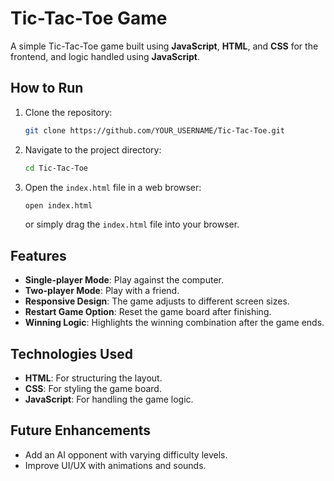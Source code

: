 
# Tic-Tac-Toe Game

A simple Tic-Tac-Toe game built using **JavaScript**, **HTML**, and **CSS** for the frontend, and logic handled using **JavaScript**.

## How to Run

1. Clone the repository:
   ```bash
   git clone https://github.com/YOUR_USERNAME/Tic-Tac-Toe.git
   ```
2. Navigate to the project directory:
   ```bash
   cd Tic-Tac-Toe
   ```
3. Open the `index.html` file in a web browser:
   ```bash
   open index.html
   ```
   or simply drag the `index.html` file into your browser.

## Features

- **Single-player Mode**: Play against the computer.
- **Two-player Mode**: Play with a friend.
- **Responsive Design**: The game adjusts to different screen sizes.
- **Restart Game Option**: Reset the game board after finishing.
- **Winning Logic**: Highlights the winning combination after the game ends.

## Technologies Used

- **HTML**: For structuring the layout.
- **CSS**: For styling the game board.
- **JavaScript**: For handling the game logic.

## Future Enhancements

- Add an AI opponent with varying difficulty levels.
- Improve UI/UX with animations and sounds.
